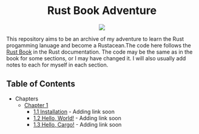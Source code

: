 <h1 align="center">Rust Book Adventure</h1>

<p align="center">
    <img src="https://raw.githubusercontent.com/CodeForeverAndEver/rust-book-adventure/master/rust_img.png">
</p>

This repository aims to be an archive of my adventure to learn the Rust progamming lanuage and become a Rustacean.The code here follows the [Rust Book](https://doc.rust-lang.org/stable/book/title-page.html) in the Rust documentation. The code may be the same as in the book for some sections, or I may have changed it. I will also usually add notes to each for myself in each section.

## Table of Contents
  * Chapters
    * [Chapter 1](https://github.com/CodeForeverAndEver/rust-book-adventure/tree/master/Chapter1)
      * [1.1 Installation](#) - Adding link soon
      * [1.2 Hello, World!](#) - Adding link soon
      * [1.3 Hello, Cargo!](#) - Adding link soon
